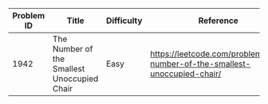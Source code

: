 | Problem ID | Title | Difficulty | Reference
| --- | --- | --- | ---
| 1942 | The Number of the Smallest Unoccupied Chair | Easy | https://leetcode.com/problems/the-number-of-the-smallest-unoccupied-chair/
